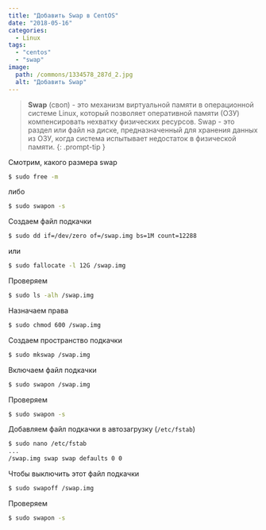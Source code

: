 ```yaml
---
title: "Добавить Swap в CentOS"
date: "2018-05-16"
categories: 
  - Linux
tags: 
  - "centos"
  - "swap"
image:
  path: /commons/1334578_287d_2.jpg
  alt: "Добавить Swap"
---
```


> **Swap** (своп) - это механизм виртуальной памяти в операционной системе Linux, который позволяет оперативной памяти (ОЗУ) компенсировать нехватку физических ресурсов. Swap - это раздел или файл на диске, предназначенный для хранения данных из ОЗУ, когда система испытывает недостаток в физической памяти.
{: .prompt-tip }

Смотрим, какого размера swap

```sh
$ sudo free -m
```

либо

```sh
$ sudo swapon -s
```


Создаем файл подкачки

```sh
$ sudo dd if=/dev/zero of=/swap.img bs=1M count=12288
```

или

```sh
$ sudo fallocate -l 12G /swap.img
```

Проверяем

```sh
$ sudo ls -alh /swap.img
```

Назначаем права

```sh
$ sudo chmod 600 /swap.img
```

Создаем пространство подкачки

```sh
$ sudo mkswap /swap.img
```

Включаем файл подкачки

```sh
$ sudo swapon /swap.img
```

Проверяем

```sh
$ sudo swapon -s
```

Добавляем файл подкачки в автозагрузку (`/etc/fstab`)

```sh
$ sudo nano /etc/fstab
...
/swap.img swap swap defaults 0 0
```

Чтобы выключить этот файл подкачки

```sh
$ sudo swapoff /swap.img
```

Проверяем

```sh
$ sudo swapon -s
```
